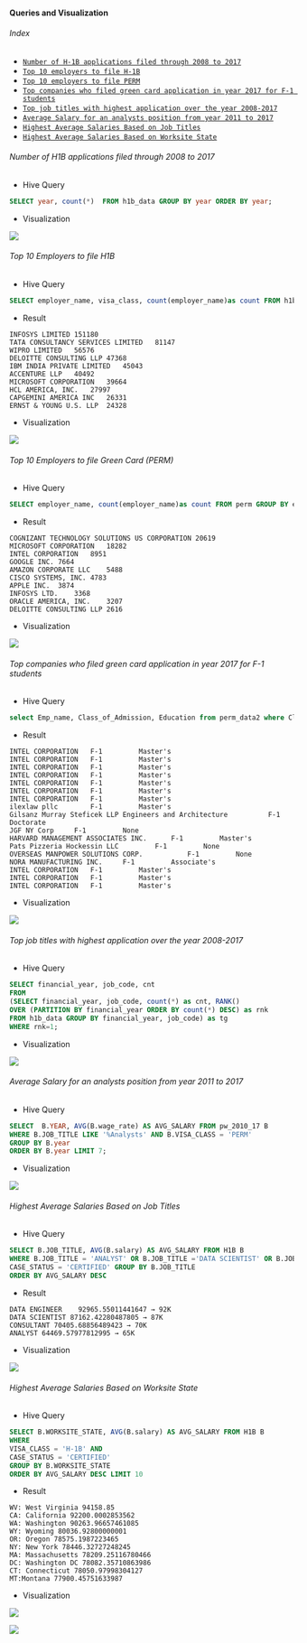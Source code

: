 #### Queries and Visualization

###### Index

- [``Number of H-1B applications filed through 2008 to 2017``](https://github.com/Kan1shka9/H1B-Data-Analysis-using-Hive-on-Hadoop-Cluster/blob/master/Queries-and-Visualization.md#number-of-h1b-applications-filed-through-2008-to-2017)
- [``Top 10 employers to file H-1B``](https://github.com/Kan1shka9/H1B-Data-Analysis-using-Hive-on-Hadoop-Cluster/blob/master/Queries-and-Visualization.md#top-10-employers-to-file-h1b)
- [``Top 10 employers to file PERM``](https://github.com/Kan1shka9/H1B-Data-Analysis-using-Hive-on-Hadoop-Cluster/blob/master/Queries-and-Visualization.md#top-10-employers-to-file-green-card-perm)
- [``Top companies who filed green card application in year 2017 for F-1 students``](https://github.com/Kan1shka9/H1B-Data-Analysis-using-Hive-on-Hadoop-Cluster/blob/master/Queries-and-Visualization.md#top-companies-who-filed-green-card-application-in-year-2017-for-f-1-students)
- [``Top job titles with highest application over the year 2008-2017``](https://github.com/Kan1shka9/H1B-Data-Analysis-using-Hive-on-Hadoop-Cluster/blob/master/Queries-and-Visualization.md#top-job-titles-with-highest-application-over-the-year-2008-2017)
- [``Average Salary for an analysts position from year 2011 to 2017``](https://github.com/Kan1shka9/H1B-Data-Analysis-using-Hive-on-Hadoop-Cluster/blob/master/Queries-and-Visualization.md#average-salary-for-an-analysts-position-from-year-2011-to-2017)
- [``Highest Average Salaries Based on Job Titles``](https://github.com/Kan1shka9/H1B-Data-Analysis-using-Hive-on-Hadoop-Cluster/blob/master/Queries-and-Visualization.md#highest-average-salaries-based-on-job-titles)
- [``Highest Average Salaries Based on Worksite State``](https://github.com/Kan1shka9/H1B-Data-Analysis-using-Hive-on-Hadoop-Cluster/blob/master/Queries-and-Visualization.md#highest-average-salaries-based-on-worksite-state)

###### Number of H1B applications filed through 2008 to 2017

- Hive Query

 ```sql
 SELECT year, count(*)  FROM h1b_data GROUP BY year ORDER BY year;
 ```
 
- Visualization

![](images/1.png)

###### Top 10 Employers to file H1B

- Hive Query

```sql
SELECT employer_name, visa_class, count(employer_name)as count FROM h1b_data WHERE visa_class = 'H-1B' GROUP BY employer_name, visa_class ORDER BY count desc limit 10;
```

- Result

```
INFOSYS LIMITED	151180
TATA CONSULTANCY SERVICES LIMITED	81147
WIPRO LIMITED	56576
DELOITTE CONSULTING LLP	47368
IBM INDIA PRIVATE LIMITED	45043
ACCENTURE LLP	40492
MICROSOFT CORPORATION	39664
HCL AMERICA, INC.	27997
CAPGEMINI AMERICA INC	26331
ERNST & YOUNG U.S. LLP	24328
```

- Visualization

![](images/2.png)

###### Top 10 Employers to file Green Card (PERM)

- Hive Query

```sql
SELECT employer_name, count(employer_name)as count FROM perm GROUP BY employer_name ORDER BY count desc limit 10;
```

- Result

```
COGNIZANT TECHNOLOGY SOLUTIONS US CORPORATION 20619
MICROSOFT CORPORATION	18282
INTEL CORPORATION	8951
GOOGLE INC.	7664
AMAZON CORPORATE LLC	5488
CISCO SYSTEMS, INC.	4783
APPLE INC.	3874
INFOSYS LTD.	3368
ORACLE AMERICA, INC.	3207
DELOITTE CONSULTING LLP	2616
```

- Visualization

![](images/3.png)

###### Top companies who filed green card application in year 2017 for F-1 students

- Hive Query

```sql
select Emp_name, Class_of_Admission, Education from perm_data2 where Class_of_Admission = 'F-1';
```

- Result

```
INTEL CORPORATION  	F-1     	Master's          	
INTEL CORPORATION  	F-1     	Master's          	
INTEL CORPORATION  	F-1     	Master's          	
INTEL CORPORATION  	F-1     	Master's          	
INTEL CORPORATION  	F-1     	Master's          	
INTEL CORPORATION  	F-1     	Master's          	
INTEL CORPORATION  	F-1     	Master's          	
ilexlaw pllc      	F-1     	Master's          	
Gilsanz Murray Steficek LLP Engineers and Architecture       	F-1     	Doctorate       	
JGF NY Corp    	F-1     	None 	
HARVARD MANAGEMENT ASSOCIATES INC.     	F-1     	Master's          	
Pats Pizzeria Hockessin LLC      	F-1     	None 	
OVERSEAS MANPOWER SOLUTIONS CORP.       	F-1     	None 	
NORA MANUFACTURING INC. 	F-1     	Associate's      	
INTEL CORPORATION  	F-1     	Master's          	
INTEL CORPORATION  	F-1     	Master's          	
INTEL CORPORATION  	F-1     	Master's  
```

- Visualization

![](images/4.png)

###### Top job titles with highest application over the year 2008-2017

- Hive Query

```sql
SELECT financial_year, job_code, cnt 
FROM 	
(SELECT financial_year, job_code, count(*) as cnt, RANK() 
OVER (PARTITION BY financial_year ORDER BY count(*) DESC) as rnk 
FROM h1b_data GROUP BY financial_year, job_code) as tg 
WHERE rnk=1;
```

- Visualization

![](images/5.png)

###### Average Salary for an analysts position from year 2011 to 2017

- Hive Query

```sql
SELECT  B.YEAR, AVG(B.wage_rate) AS AVG_SALARY FROM pw_2010_17 B
WHERE B.JOB_TITLE LIKE '%Analysts' AND B.VISA_CLASS = 'PERM' 
GROUP BY B.year 
ORDER BY B.year LIMIT 7;
```

- Visualization

![](images/8.png)

###### Highest Average Salaries Based on Job Titles 

- Hive Query

```sql
SELECT B.JOB_TITLE, AVG(B.salary) AS AVG_SALARY FROM H1B B
WHERE B.JOB_TITLE = 'ANALYST' OR B.JOB_TITLE ='DATA SCIENTIST' OR B.JOB_TITLE ='DATA ENGINEER' OR B.JOB_TITLE ='CONSULTANT' AND VISA_CLASS = 'H-1B' AND 
CASE_STATUS = 'CERTIFIED' GROUP BY B.JOB_TITLE
ORDER BY AVG_SALARY DESC 
```

- Result

```
DATA ENGINEER	 92965.55011441647 → 92K
DATA SCIENTIST 87162.42280487805 → 87K
CONSULTANT 70405.68856489423 → 70K 
ANALYST 64469.57977812995 → 65K
```

- Visualization

![](images/6.png)

###### Highest Average Salaries Based on Worksite State

- Hive Query

```sql
SELECT B.WORKSITE_STATE, AVG(B.salary) AS AVG_SALARY FROM H1B B
WHERE
VISA_CLASS = 'H-1B' AND 
CASE_STATUS = 'CERTIFIED'
GROUP BY B.WORKSITE_STATE
ORDER BY AVG_SALARY DESC LIMIT 10
```

- Result

```
WV: West Virginia 94158.85
CA: California 92200.0002853562
WA: Washington 90263.96657461085
WY: Wyoming 80036.92800000001
OR: Oregon 78575.1987223465
NY: New York 78446.32727248245
MA: Massachusetts 78209.25116780466
DC: Washington DC 78082.35710863986
CT: Connecticut 78050.97998304127
MT:Montana 77900.45751633987
```

- Visualization

![](images/7.png)

[![](images/thumb.png)](https://www.youtube.com/watch?v=iy3yLLoTTfg?rel=0 "Highest Average Salaries Based on Worksite State")
